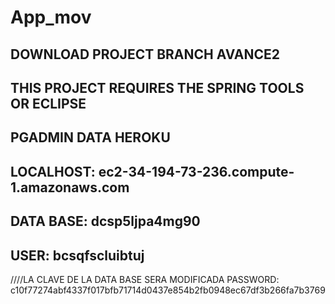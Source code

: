 # App_mov

DOWNLOAD PROJECT BRANCH AVANCE2
-------------------------------
THIS PROJECT REQUIRES THE SPRING TOOLS OR ECLIPSE 
-----------------
PGADMIN 
DATA HEROKU
---------------------------
LOCALHOST: ec2-34-194-73-236.compute-1.amazonaws.com
-------------------
DATA BASE: dcsp5ljpa4mg90
---------------
USER: bcsqfscluibtuj
-----------------------
////LA CLAVE DE LA DATA BASE SERA MODIFICADA
PASSWORD: c10f77274abf4337f017bfb71714d0437e854b2fb0948ec67df3b266fa7b3769


